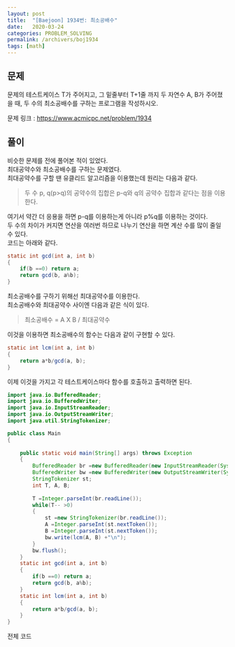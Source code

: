 ```yaml
---
layout: post
title:  "[Baejoon] 1934번: 최소공배수"
date:   2020-03-24
categories: PROBLEM_SOLVING
permalink: /archivers/boj1934
tags: [math]
---
```


## 문제

문제의 테스트케이스 T가 주어지고, 그 밑줄부터 T+1줄 까지
두 자연수 A, B가 주어졌을 때, 두 수의 최소공배수를 구하는 프로그램을 작성하시오.   

문제 링크 : <https://www.acmicpc.net/problem/1934>   

## 풀이

비슷한 문제를 전에 풀어본 적이 있었다.   
최대공약수와 최소공배수를 구하는 문제였다.   
최대공약수를 구할 땐 유클리드 알고리즘을 이용했는데 원리는 다음과 같다.   

> 두 수 p, q(p>q)의 공약수의 집합은 p-q와 q의 공약수 집합과 같다는 점을 이용한다.

여기서 약간 더 응용을 하면 p-q를 이용하는게 아니라 p%q를 이용하는 것이다.   
두 수의 차이가 커지면 연산을 여러번 하므로 나누기 연산을 하면 계산 수를 많이
줄일 수 있다.   
코드는 아래와 같다.   

~~~java
static int gcd(int a, int b)
{
	if(b ==0) return a;
	return gcd(b, a%b);
}
~~~

최소공배수를 구하기 위해선 최대공약수를 이용한다.   
최소공배수와 최대공약수 사이엔 다음과 같은 식이 있다.   

> 최소공배수 = A X B / 최대공약수

이것을 이용하면 최소공배수의 함수는 다음과 같이 구현할 수 있다.   

~~~java
static int lcm(int a, int b)
{
	return a*b/gcd(a, b);
}
~~~

이제 이것을 가지고 각 테스트케이스마다 함수를 호출하고 출력하면 된다.   

~~~java
import java.io.BufferedReader;
import java.io.BufferedWriter;
import java.io.InputStreamReader;
import java.io.OutputStreamWriter;
import java.util.StringTokenizer;

public class Main
{
	
	public static void main(String[] args) throws Exception
	{
		BufferedReader br =new BufferedReader(new InputStreamReader(System.in));
		BufferedWriter bw =new BufferedWriter(new OutputStreamWriter(System.out));
		StringTokenizer st;
		int T, A, B;
		
		T =Integer.parseInt(br.readLine());
		while(T-- >0)
		{
			st =new StringTokenizer(br.readLine());
			A =Integer.parseInt(st.nextToken());
			B =Integer.parseInt(st.nextToken());
			bw.write(lcm(A, B) +"\n");
		}
		bw.flush();
	}
	static int gcd(int a, int b)
	{
		if(b ==0) return a;
		return gcd(b, a%b);
	}
	static int lcm(int a, int b)
	{
		return a*b/gcd(a, b);
	}
}
~~~

전체 코드

